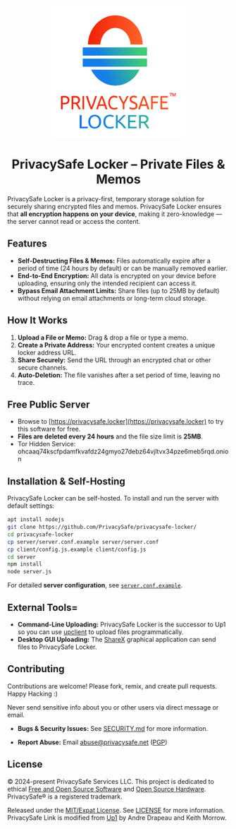 <div align="center">
  <a href="https://privacysafe.locker">
    <img src="client/img/privacysafe_locker_logo.svg" width="300" height="300" />
  </a>
  
  # PrivacySafe Locker &ndash; Private Files &amp; Memos
</div>

PrivacySafe Locker is a privacy-first, temporary storage solution for securely sharing encrypted files and memos. PrivacySafe Locker ensures that **all encryption happens on your device**, making it zero-knowledge — the server cannot read or access the content.

## Features
- **Self-Destructing Files & Memos:** Files automatically expire after a period of time (24 hours by default) or can be manually removed earlier.
- **End-to-End Encryption:** All data is encrypted on your device before uploading, ensuring only the intended recipient can access it.
- **Bypass Email Attachment Limits:** Share files (up to 25MB by default) without relying on email attachments or long-term cloud storage.

## How It Works
1. **Upload a File or Memo:** Drag & drop a file or type a memo.
2. **Create a Private Address:** Your encrypted content creates a unique locker address URL.
3. **Share Securely:** Send the URL through an encrypted chat or other secure channels.
4. **Auto-Deletion:** The file vanishes after a set period of time, leaving no trace.

## Free Public Server
- Browse to [https://privacysafe.locker](https://privacysafe.locker) to try this software for free.
- **Files are deleted every 24 hours** and the file size limit is **25MB**.
- Tor Hidden Service: ohcaaq74kscfpdamfkvafdz24gmyo27debz64vjltvx34pze6meb5rqd.onion

## Installation & Self-Hosting
PrivacySafe Locker can be self-hosted. To install and run the server with default settings:
```bash
apt install nodejs
git clone https://github.com/PrivacySafe/privacysafe-locker/
cd privacysafe-locker
cp server/server.conf.example server/server.conf
cp client/config.js.example client/config.js
cd server
npm install
node server.js
```
For detailed **server configuration**, see [`server.conf.example`](server.conf.example).

## External Tools=
- **Command-Line Uploading:** PrivacySafe Locker is the successor to Up1 so you can use [upclient](https://github.com/Upload/upclient) to upload files programmatically.
- **Desktop GUI Uploading:** The [ShareX](https://github.com/Upload/ShareX) graphical application can send files to PrivacySafe Locker.

## Contributing
Contributions are welcome! Please fork, remix, and create pull requests. Happy Hacking :)

Never send sensitive info about you or other users via direct message or email.

* **Bugs &amp; Security Issues:** See [SECURITY.md](SECURITY.md) for more information.

* **Report Abuse:** Email <a href="mailto:abuse@privacysafe.net" target="_blank">abuse@privacysafe.net</a> (<a href="https://psafe.ly/xSpQhF" target="_blank">PGP</a>)

## License
© 2024-present PrivacySafe Services LLC. This project is dedicated to ethical <a href="https://fsf.org" target="_blank" rel="noreferrer noopener">Free and Open Source Software</a> and <a href="https://oshwa.org" target="_blank" rel="noreferrer noopener">Open Source Hardware</a>. PrivacySafe® is a registered trademark.

Released under the [MIT/Expat License](LICENSE). See [LICENSE](LICENSE) for more information. PrivacySafe Link is modified from [Up1](https://github.com/Upload/Up1) by Andre Drapeau and Keith Morrow.
